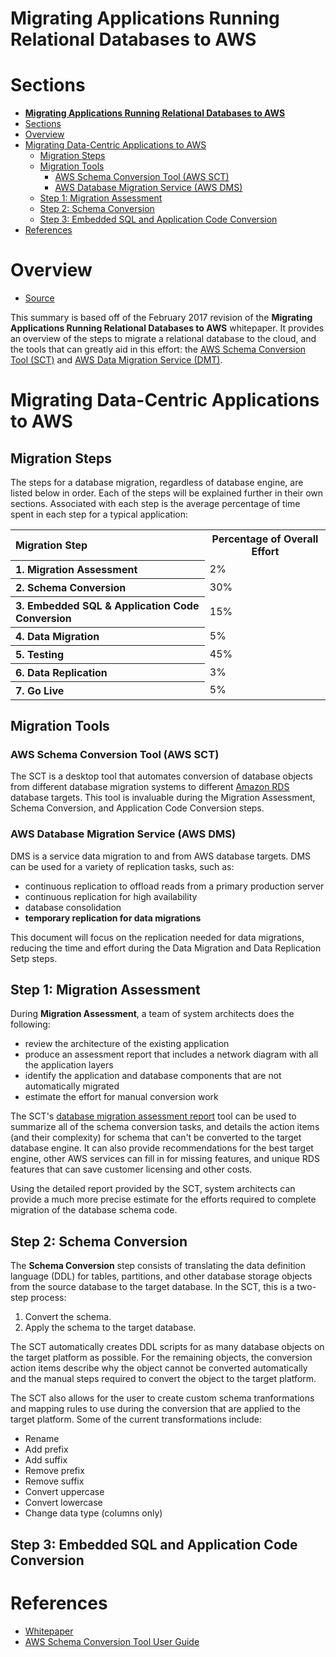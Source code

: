 # **Migrating Applications Running Relational Databases to AWS**

# Sections
- [**Migrating Applications Running Relational Databases to AWS**](#migrating-applications-running-relational-databases-to-aws)
- [Sections](#sections)
- [Overview](#overview)
- [Migrating Data-Centric Applications to AWS](#migrating-data-centric-applications-to-aws)
  - [Migration Steps](#migration-steps)
  - [Migration Tools](#migration-tools)
    - [AWS Schema Conversion Tool (AWS SCT)](#aws-schema-conversion-tool-aws-sct)
    - [AWS Database Migration Service (AWS DMS)](#aws-database-migration-service-aws-dms)
  - [Step 1: Migration Assessment](#step-1-migration-assessment)
  - [Step 2: Schema Conversion](#step-2-schema-conversion)
  - [Step 3: Embedded SQL and Application Code Conversion](#step-3-embedded-sql-and-application-code-conversion)
- [References](#references)

# Overview
- [Source](https://d1.awsstatic.com/whitepapers/Migration/migrating-applications-to-aws.pdf)

This summary is based off of the February 2017 revision of the **Migrating Applications Running Relational Databases to AWS** whitepaper. It provides an overview of the steps to migrate a relational database to the cloud, and the tools that can greatly aid in this effort: the [AWS Schema Conversion Tool (SCT)](https://aws.amazon.com/dms/schema-conversion-tool/) and [AWS Data Migration Service (DMT)](https://aws.amazon.com/dms).

# Migrating Data-Centric Applications to AWS

## Migration Steps
The steps for a database migration, regardless of database engine, are listed below in order. Each of the steps will be explained further in their own sections. Associated with each step is the average percentage of time spent in each step for a typical application:

<html>
<table>
    <tr>
        <th align="left">Migration Step</th>
        <th>Percentage of Overall Effort</th>
    </tr>
    <tr>
        <th align="left">1. Migration Assessment</th>
        <td>2%</td>
    </tr>
    <tr>
        <th align="left">2. Schema Conversion</th>
        <td>30%</td>
    </tr>
    <tr>
        <th align="left">3. Embedded SQL & Application Code Conversion</th>
        <td>15%</td>
    </tr>
    <tr>
        <th align="left">4. Data Migration</th>
        <td>5%</td>
    </tr>
    <tr>
        <th align="left">5. Testing</th>
        <td>45%</td>
    </tr>
    <tr>
        <th align="left">6. Data Replication</th>
        <td>3%</td>
    </tr>
    <tr>
        <th align="left">7. Go Live</th>
        <td>5%</td>
    </tr>
</table>
</html>

## Migration Tools
### AWS Schema Conversion Tool (AWS SCT)
The SCT is a desktop tool that automates conversion of database objects from different database migration systems to different [Amazon RDS](https://aws.amazon.com/rds/) database targets. This tool is invaluable during the Migration Assessment, Schema Conversion, and Application Code Conversion steps.

### AWS Database Migration Service (AWS DMS)
DMS is a service data migration to and from AWS database targets. DMS can be used for a variety of replication tasks, such as:
- continuous replication to offload reads from a primary production server
- continuous replication for high availability
- database consolidation
- **temporary replication for data migrations**

This document will focus on the replication needed for data migrations, reducing the time and effort during the Data Migration and Data Replication Setp steps.

## Step 1: Migration Assessment
During **Migration Assessment**, a team of system architects does the following:
- review the architecture of the existing application
- produce an assessment report that includes a network diagram with all the application layers
- identify the application and database components that are not automatically migrated
- estimate the effort for manual conversion work

The SCT's [database migration assessment report](https://docs.aws.amazon.com/SchemaConversionTool/latest/userguide/CHAP_AssessmentReport.html) tool can be used to summarize all of the schema conversion tasks, and details the action items (and their complexity) for schema that can't be converted to the target database engine. It can also provide recommendations for the best target engine, other AWS services can fill in for missing features, and unique RDS features that can save customer licensing and other costs.

Using the detailed report provided by the SCT, system architects can provide a much more precise estimate for the efforts required to complete migration of the database schema code.

## Step 2: Schema Conversion
The **Schema Conversion** step consists of translating the data definition language (DDL) for tables, partitions, and other database storage objects from the source database to the target database. In the SCT, this is a two-step process:
1. Convert the schema.
2. Apply the schema to the target database.

The SCT automatically creates DDL scripts for as many database objects on the target platform as possible. For the remaining objects, the conversion action items describe why the object cannot be converted automatically and the manual steps required to convert the object to the target platform.

The SCT also allows for the user to create custom schema tranformations and mapping rules to use during the conversion that are applied to the target platform. Some of the current transformations include:
- Rename
- Add prefix
- Add suffix
- Remove prefix
- Remove suffix
- Convert uppercase
- Convert lowercase
- Change data type (columns only)

## Step 3: Embedded SQL and Application Code Conversion

# References
- [Whitepaper](https://d1.awsstatic.com/whitepapers/Migration/migrating-applications-to-aws.pdf)
- [AWS Schema Conversion Tool User Guide](https://docs.aws.amazon.com/SchemaConversionTool/latest/userguide/CHAP_Welcome.html)

